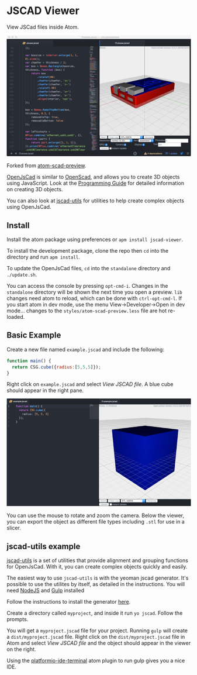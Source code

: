 # JSCAD Viewer

View JSCad files inside Atom.

![Screenshot](screenshot.png)

Forked from [atom-scad-preview](https://atom.io/packages/atom-scad-preview).

[OpenJsCad](http://openjscad.org) is similar to [OpenScad](http://www.openscad.org), and allows you to create 3D objects using JavaScript.  Look at the [Programming Guide](https://en.wikibooks.org/wiki/OpenJSCAD_User_Guide#OpenJSCAD_Programming_Guide) for detailed information on creating 3D objects.

You can also look at [jscad-utils](https://github.com/johnwebbcole/jscad-utils) for utilities to help create complex objects using OpenJsCad.

## Install

Install the atom package using preferences or `apm install jscad-viewer`.

To install the development package, clone the repo then `cd` into the directory
and run `apm install`.

To update the OpenJsCad files, `cd` into the `standalone` directory and `./update.sh`.

You can access the console by pressing `opt-cmd-i`.  Changes in the
`standalone` directory will be shown the next time you open a preview.  `lib` changes
need atom to reload, which can be done with `ctrl-opt-cmd-l`.  If you start atom
in dev mode, use the menu View->Developer->Open in dev mode... changes to the
`styles/atom-scad-preview.less` file are hot re-loaded.


## Basic Example
Create a new file named `example.jscad` and include the following:

```javascript
function main() {
  return CSG.cube({radius:[5,5,5]});
}
```

Right click on `example.jscad` and select *View JSCAD file*.  A blue cube should appear
in the right pane.

![Example screenshot](example.png)

You can use the mouse to rotate and zoom the camera.  Below the viewer, you can export the object as different file types including `.stl` for use in a slicer.

## jscad-utils example

[jscad-utils](https://github.com/johnwebbcole/jscad-utils) is a set of utilities that provide alignment 
and grouping functions for OpenJsCad.  With it, you can create complex objects quickly
and easily.

The easiest way to use `jscad-utils` is with the yeoman jscad generator.  It's possible to use the utilites by itself, as detailed in the instructions.  You will need [NodeJS]() and [Gulp]() installed

Follow the instructions to install the generator [here](https://github.com/johnwebbcole/generator-jscad).

Create a directory called `myproject`, and inside it run `yo jscad`.  Follow the prompts.

You will get a `myproject.jscad` file for your project.  Running `gulp` will create a `dist/myproject.jscad` file.  Right click on the `dist/myproject.jscad` file in Atom and select *View JSCAD file* and the object should appear in the viewer on the right.

Using the [platformio-ide-terminal](https://atom.io/packages/platformio-ide-terminal) atom plugin to run gulp gives you a nice IDE.
